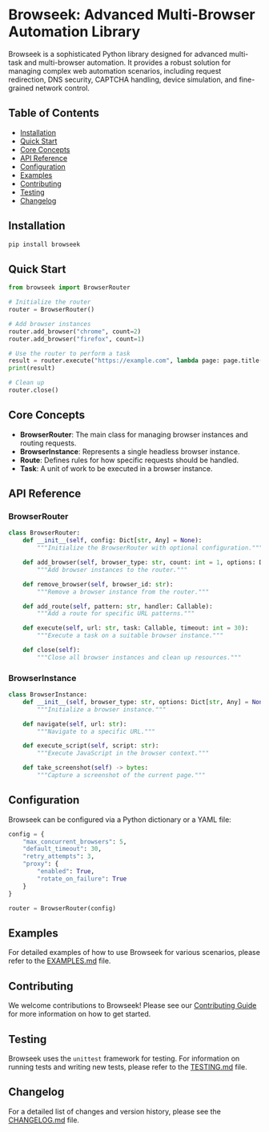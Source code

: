 # Browseek: Advanced Multi-Browser Automation Library

Browseek is a sophisticated Python library designed for advanced multi-task and multi-browser automation. It provides a robust solution for managing complex web automation scenarios, including request redirection, DNS security, CAPTCHA handling, device simulation, and fine-grained network control.

## Table of Contents

- [Installation](#installation)
- [Quick Start](#quick-start)
- [Core Concepts](#core-concepts)
- [API Reference](#api-reference)
- [Configuration](#configuration)
- [Examples](EXAMPLES.md)
- [Contributing](CONTRIBUTING.md)
- [Testing](TESTING.md)
- [Changelog](CHANGELOG.md)

## Installation

```bash
pip install browseek
```

## Quick Start

```python
from browseek import BrowserRouter

# Initialize the router
router = BrowserRouter()

# Add browser instances
router.add_browser("chrome", count=2)
router.add_browser("firefox", count=1)

# Use the router to perform a task
result = router.execute("https://example.com", lambda page: page.title())
print(result)

# Clean up
router.close()
```

## Core Concepts

- **BrowserRouter**: The main class for managing browser instances and routing requests.
- **BrowserInstance**: Represents a single headless browser instance.
- **Route**: Defines rules for how specific requests should be handled.
- **Task**: A unit of work to be executed in a browser instance.

## API Reference

### BrowserRouter

```python
class BrowserRouter:
    def __init__(self, config: Dict[str, Any] = None):
        """Initialize the BrowserRouter with optional configuration."""

    def add_browser(self, browser_type: str, count: int = 1, options: Dict[str, Any] = None):
        """Add browser instances to the router."""

    def remove_browser(self, browser_id: str):
        """Remove a browser instance from the router."""

    def add_route(self, pattern: str, handler: Callable):
        """Add a route for specific URL patterns."""

    def execute(self, url: str, task: Callable, timeout: int = 30):
        """Execute a task on a suitable browser instance."""

    def close(self):
        """Close all browser instances and clean up resources."""
```

### BrowserInstance

```python
class BrowserInstance:
    def __init__(self, browser_type: str, options: Dict[str, Any] = None):
        """Initialize a browser instance."""

    def navigate(self, url: str):
        """Navigate to a specific URL."""

    def execute_script(self, script: str):
        """Execute JavaScript in the browser context."""

    def take_screenshot(self) -> bytes:
        """Capture a screenshot of the current page."""
```

## Configuration

Browseek can be configured via a Python dictionary or a YAML file:

```python
config = {
    "max_concurrent_browsers": 5,
    "default_timeout": 30,
    "retry_attempts": 3,
    "proxy": {
        "enabled": True,
        "rotate_on_failure": True
    }
}

router = BrowserRouter(config)
```

## Examples

For detailed examples of how to use Browseek for various scenarios, please refer to the [EXAMPLES.md](EXAMPLES.md) file.

## Contributing

We welcome contributions to Browseek! Please see our [Contributing Guide](CONTRIBUTING.md) for more information on how to get started.

## Testing

Browseek uses the `unittest` framework for testing. For information on running tests and writing new tests, please refer to the [TESTING.md](TESTING.md) file.

## Changelog

For a detailed list of changes and version history, please see the [CHANGELOG.md](CHANGELOG.md) file.

